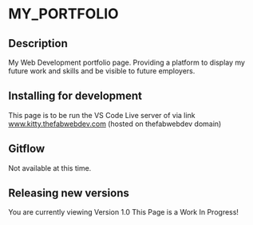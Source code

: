 # MY_PORTFOLIO
## Description
My Web Development portfolio page. Providing a platform to display my future work and skills and be visible to future employers.

## Installing for development
This page is to be run the VS Code Live server of via link www.kitty.thefabwebdev.com  (hosted on thefabwebdev domain)

## Gitflow

Not available at this time.

## Releasing new versions
You are currently viewing Version 1.0
This Page is a Work In Progress!